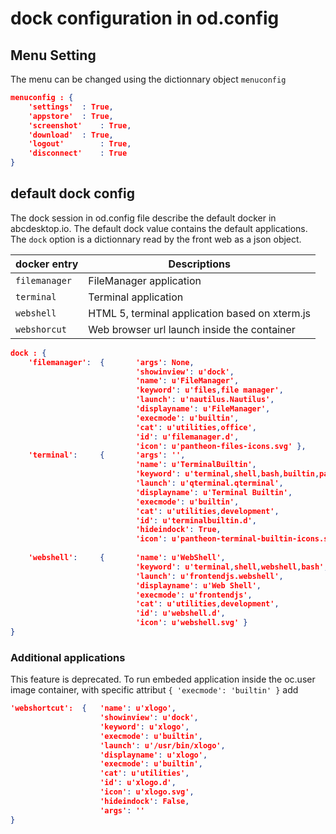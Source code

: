 # dock configuration in od.config

## Menu Setting


The menu can be changed using the dictionnary object ```menuconfig```

```json
menuconfig : {
	'settings'	: True, 
	'appstore'	: True, 
	'screenshot'	: True, 
	'download'	: True, 
	'logout'		: True, 
	'disconnect'	: True 
}
```


## default dock config

The dock session in od.config file describe the default docker in abcdesktop.io.
The default dock value contains the default applications.
The `dock` option is a dictionnary read by the front web as a json object.


| docker entry   | Descriptions                                    |
|----------------|-------------------------------------------------|
|  `filemanager` | FileManager application                         |
|  `terminal` 	| Terminal application                            | 
|  `webshell`  	| HTML 5, terminal application based on xterm.js  |
|  `webshorcut`  | Web browser url launch inside the container    | 


```json
dock : {       
	'filemanager':  {       'args': None,
                            'showinview': u'dock',
                            'name': u'FileManager',
                            'keyword': u'files,file manager',
                            'launch': u'nautilus.Nautilus',
                            'displayname': u'FileManager',
                            'execmode': u'builtin',
                            'cat': u'utilities,office',
                            'id': u'filemanager.d',
                            'icon': u'pantheon-files-icons.svg' },
    'terminal':     {       'args': '',
                            'name': u'TerminalBuiltin',
                            'keyword': u'terminal,shell,bash,builtin,pantheon',
                            'launch': u'qterminal.qterminal',
                            'displayname': u'Terminal Builtin',
                            'execmode': u'builtin',
                            'cat': u'utilities,development',
                            'id': u'terminalbuiltin.d',
                            'hideindock': True,
                            'icon': u'pantheon-terminal-builtin-icons.svg' },
                            
    'webshell':     {       'name': u'WebShell',
                            'keyword': u'terminal,shell,webshell,bash',
                            'launch': u'frontendjs.webshell',
                            'displayname': u'Web Shell',
                            'execmode': u'frontendjs',
                            'cat': u'utilities,development',
                            'id': u'webshell.d',
                            'icon': u'webshell.svg' }
}
```
  
### Additional applications 

This feature is deprecated.
To run embeded application inside the oc.user image container, with specific attribut `{ 'execmode': 'builtin' }` add 

```json
'webshortcut':  {	'name': u'xlogo',
                    'showinview': u'dock',
                    'keyword': u'xlogo',
                    'execmode': u'builtin',
                    'launch': u'/usr/bin/xlogo',
                    'displayname': u'xlogo',
                    'execmode': u'builtin',
                    'cat': u'utilities',
                    'id': u'xlogo.d',
                    'icon': u'xlogo.svg',
                    'hideindock': False,
                    'args': '' 
}
```                                       
                                       